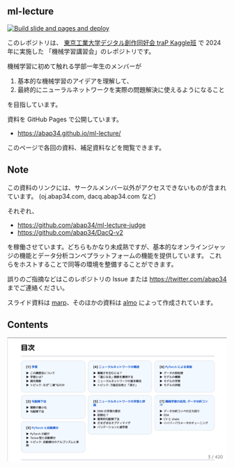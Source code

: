 ## ml-lecture
[![Build slide and pages and deploy](https://github.com/abap34/ml-lecture/actions/workflows/build.yml/badge.svg)](https://github.com/abap34/ml-lecture/actions/workflows/build.yml)

このレポジトリは、 [東京工業大学デジタル創作同好会 traP Kaggle班](https://trap.jp/kaggle/) で 2024年に実施した 
「機械学習講習会」のレポジトリです。

機械学習に初めて触れる学部一年生のメンバーが

1. 基本的な機械学習のアイデアを理解して、
2. 最終的にニューラルネットワークを実際の問題解決に使えるようになること

を目指しています。

資料を GitHub Pages で公開しています。

- https://abap34.github.io/ml-lecture/


このページで各回の資料、補足資料などを閲覧できます。

## Note

この資料のリンクには、サークルメンバー以外がアクセスできないものが含まれています。
(oj.abap34.com, dacq.abap34.com など)

それぞれ、

- https://github.com/abap34/ml-lecture-judge
- https://github.com/abap34/DacQ-v2

を稼働させています。どちらもかなり未成熟ですが、基本的なオンラインジャッジの機能とデータ分析コンペプラットフォームの機能を提供しています。
これらをホストすることで同等の環境を整備することができます。


誤りのご指摘などはこのレポジトリの Issue または https://twitter.com/abap34 までご連絡ください。

スライド資料は [marp](https://marp.app/)、そのほかの資料は [almo](https://github.com/abap34/almo) によって作成されています。

## Contents

![](assets/contents.png)



